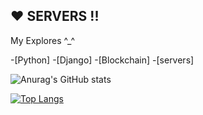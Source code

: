 ## ❤️ SERVERS !!

My Explores ^_^

-[Python]
-[Django]
-[Blockchain]
-[servers]

![Anurag's GitHub stats](https://github-readme-stats.vercel.app/api?username=andrew2719&show_icons=true&theme=radical)

[![Top Langs](https://github-readme-stats.vercel.app/api/top-langs/?username=andrew2719&layout=compact)](https://github.com/anuraghazra/github-readme-stats)
